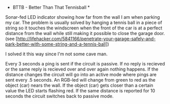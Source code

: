 * BTTB - Better Than That Tennisball *
  
Sonar-fed LED indicator showing how far from the wall I am when parking my car. The problem is usually solved by hanging a tennis ball in a piece of string so it touches the windscreen when the front of the car is at a perfect distance from the wall while still making it possible to close the garage door.
(see [http://lifehacker.com/5841166/penetrate-your-garage-safely-and-park-better-with-some-string-and-a-tennis-ball])
  
I solved it this way since I'm not some cave man.
  
Every 3 seconds a ping is sent if the circuit is passive. If no reply is recieved or the same reply is recieved over and over again nothing happens. If the distance changes the circuit will go into an active mode where pings are sent every .5 seconds. An RGB-led will change from green to red as the object (car) nears the wall. If the object (car) gets closer than a certain value the LED starts flashing red. If the same distance is reported for 10 seconds the circuit switches back to passive mode.